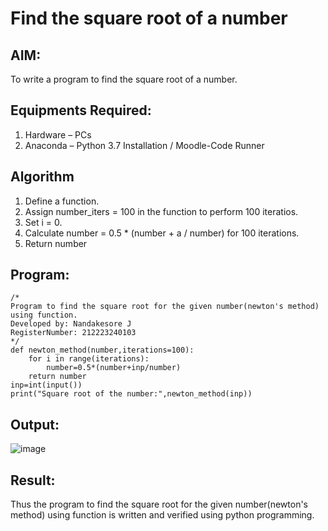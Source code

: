 # Find the square root of a number

## AIM:
To write a program to find the square root of a number.

## Equipments Required:
1. Hardware – PCs
2. Anaconda – Python 3.7 Installation / Moodle-Code Runner

## Algorithm
1. Define a function.
2. Assign number_iters = 100 in the function to perform 100 iteratios.
3. Set i = 0.
4. Calculate  number = 0.5 * (number + a / number) for 100 iterations.
5. Return number

## Program:
```
/*
Program to find the square root for the given number(newton's method) using function.
Developed by: Nandakesore J
RegisterNumber: 212223240103
*/
def newton_method(number,iterations=100):
    for i in range(iterations):
        number=0.5*(number+inp/number)
    return number
inp=int(input())
print("Square root of the number:",newton_method(inp))
```

## Output:

![image](https://github.com/Nandakesore0210/Square-root-of-a-number/assets/149365088/46cf4f5b-14d8-4c51-a547-6b41eb50fff0)

## Result:
Thus the program to find the square root for the given number(newton's method) using function is written and verified using python programming.
